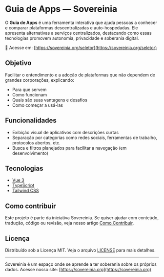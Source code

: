 # Guia de Apps — Sovereinia

O **Guia de Apps** é uma ferramenta interativa que ajuda pessoas a conhecer e comparar plataformas descentralizadas e auto-hospedadas. Ele apresenta alternativas a serviços centralizados, destacando como essas tecnologias promovem autonomia, privacidade e soberania digital.

📍 Acesse em: [https://sovereinia.org/seletor](https://sovereinia.org/seletor)

## Objetivo

Facilitar o entendimento e a adoção de plataformas que não dependem de grandes corporações, explicando:

- Para que servem
- Como funcionam
- Quais são suas vantagens e desafios
- Como começar a usá-las

## Funcionalidades

- Exibição visual de aplicativos com descrições curtas
- Separação por categorias como redes sociais, ferramentas de trabalho, protocolos abertos, etc.
- Busca e filtros planejados para facilitar a navegação (em desenvolvimento)

## Tecnologias

- [Vue 3](https://vuejs.org/)
- [TypeScript](https://www.typescriptlang.org/)
- [Tailwind CSS](https://tailwindcss.com/)

## Como contribuir

Este projeto é parte da iniciativa Sovereinia. Se quiser ajudar com conteúdo, tradução, código ou revisão, veja nosso artigo [Como Contribuir](https://sovereinia.org/blog/como-contribuir).

## Licença

Distribuído sob a Licença MIT. Veja o arquivo [LICENSE](./LICENSE) para mais detalhes.

---

Sovereinia é um espaço onde se aprende a ter soberania sobre os próprios dados. Acesse nosso site: [https://sovereinia.org](https://sovereinia.org)
